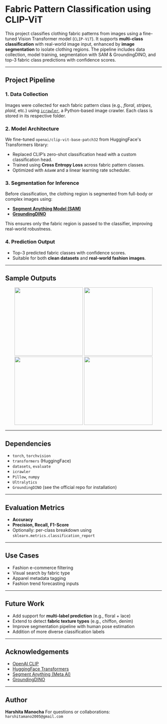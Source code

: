 # Fabric Pattern Classification using CLIP-ViT

This project classifies clothing fabric patterns from images using a fine-tuned Vision Transformer model (`CLIP-ViT`). It supports **multi-class classification** with real-world image input, enhanced by **image segmentation** to isolate clothing regions. The pipeline includes data collection, model training, segmentation with SAM & GroundingDINO, and top-3 fabric class predictions with confidence scores.

---

## Project Pipeline

### 1. Data Collection

Images were collected for each fabric pattern class (e.g., *floral*, *stripes*, *plaid*, etc.) using [`icrawler`](https://github.com/hellock/icrawler), a Python-based image crawler. Each class is stored in its respective folder.


### 2. Model Architecture

We fine-tuned `openai/clip-vit-base-patch32` from HuggingFace's Transformers library:

* Replaced CLIP’s zero-shot classification head with a custom classification head.
* Trained using **Cross Entropy Loss** across fabric pattern classes.
* Optimized with `AdamW` and a linear learning rate scheduler.

### 3. Segmentation for Inference

Before classification, the clothing region is segmented from full-body or complex images using:

* **[Segment Anything Model (SAM)](https://github.com/facebookresearch/segment-anything)**
* **[GroundingDINO](https://github.com/IDEA-Research/GroundingDINO)**

This ensures only the fabric region is passed to the classifier, improving real-world robustness.

### 4. Prediction Output

* Top-3 predicted fabric classes with confidence scores.
* Suitable for both **clean datasets** and **real-world fashion images**.

---

## Sample Outputs

<p align="center">
  <img src="https://github.com/user-attachments/assets/9836531f-78af-440e-b535-a717bbbbbea4" width="220"/>
  <img src="https://github.com/user-attachments/assets/16805d5a-2e5c-4701-a454-d254ae11b67f" width="220"/>
  <img src="https://github.com/user-attachments/assets/6b08f245-3196-456c-8d32-b2762684616e" width="220"/>
  <img src="https://github.com/user-attachments/assets/ed37ebdc-f0a2-4f9f-a505-2d17addbafdf" width="220"/>
</p>

---

## Dependencies

* `torch`, `torchvision`
* `transformers` (HuggingFace)
* `datasets`, `evaluate`
* `icrawler`
* `Pillow`, `numpy`
* `Ultralytics`
* `GroundingDINO` (see the official repo for installation)

---

## Evaluation Metrics

* **Accuracy**
* **Precision, Recall, F1-Score**
* Optionally: per-class breakdown using `sklearn.metrics.classification_report`

---

## Use Cases

* Fashion e-commerce filtering
* Visual search by fabric type
* Apparel metadata tagging
* Fashion trend forecasting inputs

---

## Future Work

* Add support for **multi-label prediction** (e.g., floral + lace)
* Extend to detect **fabric texture types** (e.g., chiffon, denim)
* Improve segmentation pipeline with human pose estimation
* Addition of more diverse classification labels
---

## Acknowledgements

* [OpenAI CLIP](https://github.com/openai/CLIP)
* [HuggingFace Transformers](https://huggingface.co)
* [Segment Anything (Meta AI)](https://segment-anything.com/)
* [GroundingDINO](https://github.com/IDEA-Research/GroundingDINO)

---

## Author

**Harshita Manocha**
For questions or collaborations: `harshitamano2005@gmail.com`
